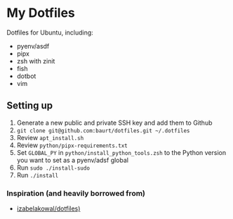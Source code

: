 # My Dotfiles

Dotfiles for Ubuntu, including:

- pyenv/asdf
- pipx
- zsh with zinit
- fish
- dotbot
- vim

## Setting up

1. Generate a new public and private SSH key and add them to Github
2. `git clone git@github.com:baurt/dotfiles.git ~/.dotfiles`
3. Review `apt_install.sh`
4. Review `python/pipx-requirements.txt`
5. Set `GLOBAL_PY` in `python/install_python_tools.zsh` to the Python version you want to set as a pyenv/adsf global
6. Run `sudo ./install-sudo`
7. Run `./install`

### Inspiration (and heavily borrowed from)

- [izabelakowal/dotfiles)](https://github.com/izabelakowal/dotfiles)
